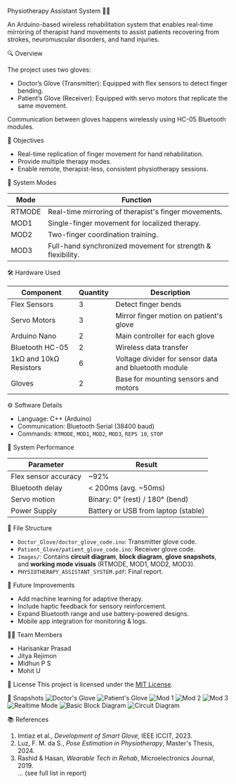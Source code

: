 Physiotherapy Assistant System 🧤🤖

An Arduino-based wireless rehabilitation system that enables real-time mirroring of therapist hand movements to assist patients recovering from strokes, neuromuscular disorders, and hand injuries.

🔍 Overview

The project uses two gloves:
- Doctor’s Glove (Transmitter): Equipped with flex sensors to detect finger bending.
- Patient’s Glove (Receiver): Equipped with servo motors that replicate the same movement.

Communication between gloves happens wirelessly using HC-05 Bluetooth modules.

🎯 Objectives
- Real-time replication of finger movement for hand rehabilitation.
- Provide multiple therapy modes.
- Enable remote, therapist-less, consistent physiotherapy sessions.

🧠 System Modes

| Mode      | Function                                                                 |
|-----------|--------------------------------------------------------------------------|
| RTMODE    | Real-time mirroring of therapist's finger movements.                     |
| MOD1      | Single-finger movement for localized therapy.                            |
| MOD2      | Two-finger coordination training.                                        |
| MOD3      | Full-hand synchronized movement for strength & flexibility.              |


🛠️ Hardware Used

| Component             | Quantity | Description                                          |
|-----------------------|----------|------------------------------------------------------|
| Flex Sensors          | 3        | Detect finger bends                                  |
| Servo Motors          | 3        | Mirror finger motion on patient's glove              |
| Arduino Nano          | 2        | Main controller for each glove                       |
| Bluetooth HC-05       | 2        | Wireless data transfer                               |
| 1kΩ and 10kΩ Resistors| 6        | Voltage divider for sensor data and bluetooth module |
| Gloves                | 2        | Base for mounting sensors and motors                 |

⚙️ Software Details

- Language: C++ (Arduino)
- Communication: Bluetooth Serial (38400 baud)
- Commands: `RTMODE`, `MOD1`, `MOD2`, `MOD3`, `REPS 10`, `STOP`

🧪 System Performance

| Parameter            | Result                                |
|----------------------|---------------------------------------|
| Flex sensor accuracy | ~92%                                  |
| Bluetooth delay      | < 200ms (avg. ~50ms)                  |
| Servo motion         | Binary: 0° (rest) / 180° (bend)       |
| Power Supply         | Battery or USB from laptop (stable)   |

📂 File Structure

- `Doctor_Glove/doctor_glove_code.ino`: Transmitter glove code.
- `Patient_Glove/patient_glove_code.ino`: Receiver glove code.
- `Images/`: Contains **circuit diagram**, **block diagram**, **glove snapshots**, and **working mode visuals** (RTMODE, MOD1, MOD2, MOD3).
- `PHYSIOTHERAPY_ASSISTANT_SYSTEM.pdf`: Final report.

🧩 Future Improvements
- Add machine learning for adaptive therapy.
- Include haptic feedback for sensory reinforcement.
- Expand Bluetooth range and use battery-powered designs.
- Mobile app integration for monitoring & logs.

🧑‍💻 Team Members

- Harisankar Prasad
- Jitya Rejimon 
- Midhun P S
- Mohit U 

📄 License
This project is licensed under the [MIT License](LICENSE).

📸 Snapshots
![Doctor's Glove](Images/doctors_glove.jpg)
![Patient's Glove](Images/patients_glove.jpg)
![Mod 1](Images/mode_1.jpg)
![Mod 2](Images/mode_2.jpg)
![Mod 3](Images/mode_3.jpg)
![Realtime Mode](Images/realtime_mode.jpg)
![Basic Block Diagram](Images/block_diagram.jpg)
![Circuit Diagram](Images/circuit_diagram.png)

📚 References
1. Imtiaz et al., *Development of Smart Glove*, IEEE ICCIT, 2023.  
2. Luz, F. M. da S., *Pose Estimation in Physiotherapy*, Master's Thesis, 2024.  
3. Rashid & Hasan, *Wearable Tech in Rehab*, Microelectronics Journal, 2019.  
...
(see full list in report)

